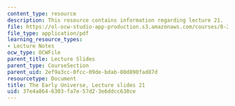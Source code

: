 ```yaml
---
content_type: resource
description: This resource contains information regarding lecture 21.
file: https://ol-ocw-studio-app-production.s3.amazonaws.com/courses/8-286-the-early-universe-fall-2013/37e4a8646303fa7e57d23e6ddcc638ce_MIT8_286F13_lec21.pdf
file_type: application/pdf
learning_resource_types:
- Lecture Notes
ocw_type: OCWFile
parent_title: Lecture Slides
parent_type: CourseSection
parent_uid: 2ef9a3cc-0fcc-09de-bdab-80d890fad87d
resourcetype: Document
title: The Early Universe, Lecture slides 21
uid: 37e4a864-6303-fa7e-57d2-3e6ddcc638ce
---
```

